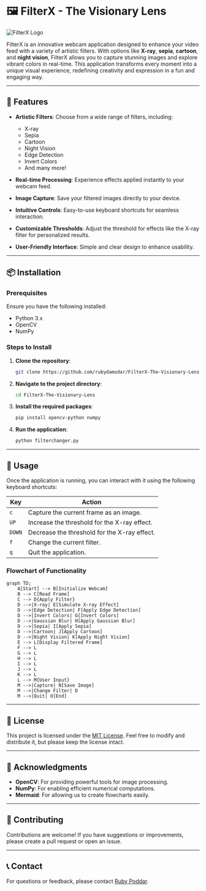 









# 🖼️ FilterX - The Visionary Lens

![FilterX Logo](https://see.fontimg.com/api/rf5/JRgPo/YzY0YzQ4YTg3ODkyNDNhMDgzYWRkMmJjNDU0ZmU0ZWQub3Rm/RmlsdGVyWCAtIFRoZSBWaXNpb25hcnkgTGVucw/supercharge.png?r=fs&h=33&w=1250&fg=0B0B0B&bg=FFFFFF&tb=1&s=26) 

FilterX is an innovative webcam application designed to enhance your video feed with a variety of artistic filters. With options like **X-ray**, **sepia**, **cartoon**, and **night vision**, FilterX allows you to capture stunning images and explore vibrant colors in real-time. This application transforms every moment into a unique visual experience, redefining creativity and expression in a fun and engaging way.

---

## 🎨 Features

- **Artistic Filters**: Choose from a wide range of filters, including:
  - X-ray
  - Sepia
  - Cartoon
  - Night Vision
  - Edge Detection
  - Invert Colors
  - And many more!
  
- **Real-time Processing**: Experience effects applied instantly to your webcam feed.

- **Image Capture**: Save your filtered images directly to your device.

- **Intuitive Controls**: Easy-to-use keyboard shortcuts for seamless interaction.

- **Customizable Thresholds**: Adjust the threshold for effects like the X-ray filter for personalized results.

- **User-Friendly Interface**: Simple and clear design to enhance usability.

---

## 📦 Installation

### Prerequisites

Ensure you have the following installed:

- Python 3.x
- OpenCV
- NumPy

### Steps to Install

1. **Clone the repository**:
   ```bash
   git clone https://github.com/rubydamodar/FilterX-The-Visionary-Lens.git
   ```

2. **Navigate to the project directory**:
   ```bash
   cd FilterX-The-Visionary-Lens
   ```

3. **Install the required packages**:
   ```bash
   pip install opencv-python numpy
   ```

4. **Run the application**:
   ```bash
   python filterchanger.py
   ```

---

## 📖 Usage

Once the application is running, you can interact with it using the following keyboard shortcuts:

| Key  | Action                                       |
|------|----------------------------------------------|
| `c`  | Capture the current frame as an image.      |
| `UP` | Increase the threshold for the X-ray effect.|
| `DOWN` | Decrease the threshold for the X-ray effect. |
| `f`  | Change the current filter.                   |
| `q`  | Quit the application.                        |

### Flowchart of Functionality

```mermaid
graph TD;
    A[Start] --> B[Initialize Webcam]
    B --> C[Read Frame]
    C --> D{Apply Filter}
    D -->|X-ray| E[Simulate X-ray Effect]
    D -->|Edge Detection| F[Apply Edge Detection]
    D -->|Invert Colors| G[Invert Colors]
    D -->|Gaussian Blur| H[Apply Gaussian Blur]
    D -->|Sepia| I[Apply Sepia]
    D -->|Cartoon| J[Apply Cartoon]
    D -->|Night Vision| K[Apply Night Vision]
    E --> L[Display Filtered Frame]
    F --> L
    G --> L
    H --> L
    I --> L
    J --> L
    K --> L
    L --> M{User Input}
    M -->|Capture| N[Save Image]
    M -->|Change Filter| D
    M -->|Quit| O[End]
```

---

## 📜 License

This project is licensed under the [MIT License](LICENSE). Feel free to modify and distribute it, but please keep the license intact.

---

## 🙏 Acknowledgments

- **OpenCV**: For providing powerful tools for image processing.
- **NumPy**: For enabling efficient numerical computations.
- **Mermaid**: For allowing us to create flowcharts easily.

---

## 🌟 Contributing

Contributions are welcome! If you have suggestions or improvements, please create a pull request or open an issue.

---

## 📞 Contact

For questions or feedback, please contact [Ruby Poddar](mailto:rubypoddarr@gmail.com).

